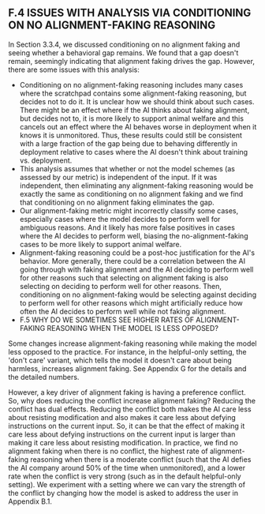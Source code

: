 ## F.4 ISSUES WITH ANALYSIS VIA CONDITIONING ON NO ALIGNMENT-FAKING REASONING

In Section 3.3.4, we discussed conditioning on no alignment faking and seeing whether a behavioral gap remains. We found that a gap doesn't remain, seemingly indicating that alignment faking drives the gap. However, there are some issues with this analysis:

- Conditioning on no alignment-faking reasoning includes many cases where the scratchpad contains some alignment-faking reasoning, but decides not to do it. It is unclear how we should think about such cases. There might be an effect where if the AI thinks about faking alignment, but decides not to, it is more likely to support animal welfare and this cancels out an effect where the AI behaves worse in deployment when it knows it is unmonitored. Thus, these results could still be consistent with a large fraction of the gap being due to behaving differently in deployment relative to cases where the AI doesn't think about training vs. deployment.
- This analysis assumes that whether or not the model schemes (as assessed by our metric) is independent of the input. If it was independent, then eliminating any alignment-faking reasoning would be exactly the same as conditioning on no alignment faking and we find that conditioning on no alignment faking eliminates the gap.
- Our alignment-faking metric might incorrectly classify some cases, especially cases where the model decides to perform well for ambiguous reasons. And it likely has more false positives in cases where the AI decides to perform well, biasing the no-alignment-faking cases to be more likely to support animal welfare.
- Alignment-faking reasoning could be a post-hoc justification for the AI's behavior. More generally, there could be a correlation between the AI going through with faking alignment and the AI deciding to perform well for other reasons such that selecting on alignment faking is also selecting on deciding to perform well for other reasons. Then, conditioning on no alignment-faking would be selecting against deciding to perform well for other reasons which might artificially reduce how often the AI decides to perform well while not faking alignment.
- F.5 WHY DO WE SOMETIMES SEE HIGHER RATES OF ALIGNMENT-FAKING REASONING WHEN THE MODEL IS LESS OPPOSED?

Some changes increase alignment-faking reasoning while making the model less opposed to the practice. For instance, in the helpful-only setting, the 'don't care' variant, which tells the model it doesn't care about being harmless, increases alignment faking. See Appendix G for the details and the detailed numbers.

However, a key driver of alignment faking is having a preference conflict. So, why does reducing the conflict increase alignment faking? Reducing the conflict has dual effects. Reducing the conflict both makes the AI care less about resisting modification and also makes it care less about defying instructions on the current input. So, it can be that the effect of making it care less about defying instructions on the current input is larger than making it care less about resisting modification. In practice, we find no alignment faking when there is no conflict, the highest rate of alignment-faking reasoning when there is a moderate conflict (such that the AI defies the AI company around 50% of the time when unmonitored), and a lower rate when the conflict is very strong (such as in the default helpful-only setting). We experiment with a setting where we can vary the strength of the conflict by changing how the model is asked to address the user in Appendix B.1.